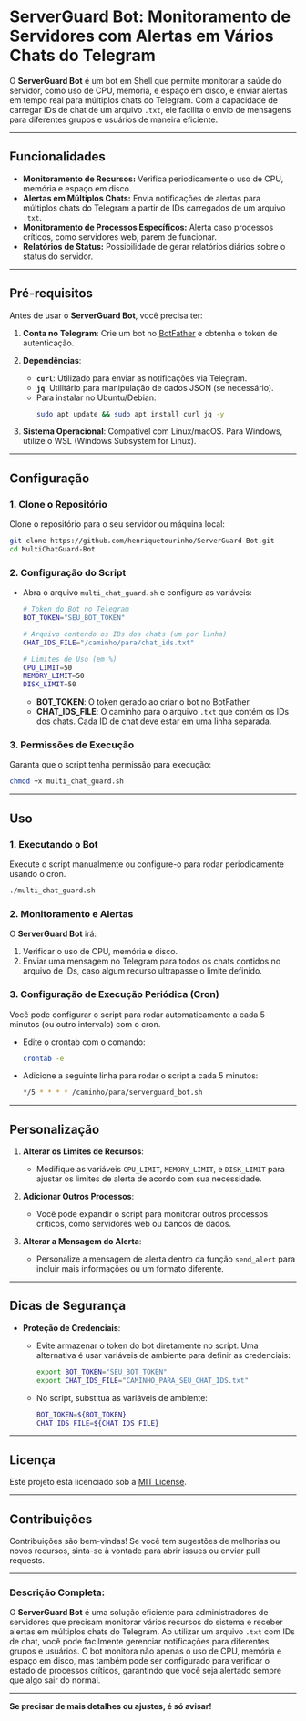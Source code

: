 # ServerGuard Bot: Monitoramento de Servidores com Alertas em Vários Chats do Telegram

O **ServerGuard Bot** é um bot em Shell que permite monitorar a saúde do servidor, como uso de CPU, memória, e espaço em disco, e enviar alertas em tempo real para múltiplos chats do Telegram. Com a capacidade de carregar IDs de chat de um arquivo `.txt`, ele facilita o envio de mensagens para diferentes grupos e usuários de maneira eficiente.

---

## Funcionalidades

- **Monitoramento de Recursos:** Verifica periodicamente o uso de CPU, memória e espaço em disco.
- **Alertas em Múltiplos Chats:** Envia notificações de alertas para múltiplos chats do Telegram a partir de IDs carregados de um arquivo `.txt`.
- **Monitoramento de Processos Específicos:** Alerta caso processos críticos, como servidores web, parem de funcionar.
- **Relatórios de Status:** Possibilidade de gerar relatórios diários sobre o status do servidor.

---

## Pré-requisitos

Antes de usar o **ServerGuard Bot**, você precisa ter:

1. **Conta no Telegram**: Crie um bot no [BotFather](https://core.telegram.org/bots#botfather) e obtenha o token de autenticação.

2. **Dependências**:
   - **`curl`**: Utilizado para enviar as notificações via Telegram.
   - **`jq`**: Utilitário para manipulação de dados JSON (se necessário).
   - Para instalar no Ubuntu/Debian:
     ```bash
     sudo apt update && sudo apt install curl jq -y
     ```

3. **Sistema Operacional**: Compatível com Linux/macOS. Para Windows, utilize o WSL (Windows Subsystem for Linux).

---

## Configuração

### 1. Clone o Repositório

Clone o repositório para o seu servidor ou máquina local:

```bash
git clone https://github.com/henriquetourinho/ServerGuard-Bot.git
cd MultiChatGuard-Bot
```

### 2. Configuração do Script

- Abra o arquivo `multi_chat_guard.sh` e configure as variáveis:

  ```bash
  # Token do Bot no Telegram
  BOT_TOKEN="SEU_BOT_TOKEN"
  
  # Arquivo contendo os IDs dos chats (um por linha)
  CHAT_IDS_FILE="/caminho/para/chat_ids.txt"
  
  # Limites de Uso (em %)
  CPU_LIMIT=50
  MEMORY_LIMIT=50
  DISK_LIMIT=50
  ```

  - **BOT_TOKEN**: O token gerado ao criar o bot no BotFather.
  - **CHAT_IDS_FILE**: O caminho para o arquivo `.txt` que contém os IDs dos chats. Cada ID de chat deve estar em uma linha separada.

### 3. Permissões de Execução

Garanta que o script tenha permissão para execução:

```bash
chmod +x multi_chat_guard.sh
```

---

## Uso

### 1. Executando o Bot

Execute o script manualmente ou configure-o para rodar periodicamente usando o cron.

```bash
./multi_chat_guard.sh
```

### 2. Monitoramento e Alertas

O **ServerGuard Bot** irá:

1. Verificar o uso de CPU, memória e disco.
2. Enviar uma mensagem no Telegram para todos os chats contidos no arquivo de IDs, caso algum recurso ultrapasse o limite definido.

### 3. Configuração de Execução Periódica (Cron)

Você pode configurar o script para rodar automaticamente a cada 5 minutos (ou outro intervalo) com o cron.

- Edite o crontab com o comando:

  ```bash
  crontab -e
  ```

- Adicione a seguinte linha para rodar o script a cada 5 minutos:

  ```bash
  */5 * * * * /caminho/para/serverguard_bot.sh
  ```

---

## Personalização

1. **Alterar os Limites de Recursos**:
   - Modifique as variáveis `CPU_LIMIT`, `MEMORY_LIMIT`, e `DISK_LIMIT` para ajustar os limites de alerta de acordo com sua necessidade.

2. **Adicionar Outros Processos**:
   - Você pode expandir o script para monitorar outros processos críticos, como servidores web ou bancos de dados.

3. **Alterar a Mensagem do Alerta**:
   - Personalize a mensagem de alerta dentro da função `send_alert` para incluir mais informações ou um formato diferente.

---

## Dicas de Segurança

- **Proteção de Credenciais**:
  - Evite armazenar o token do bot diretamente no script. Uma alternativa é usar variáveis de ambiente para definir as credenciais:

    ```bash
    export BOT_TOKEN="SEU_BOT_TOKEN"
    export CHAT_IDS_FILE="CAMINHO_PARA_SEU_CHAT_IDS.txt"
    ```

  - No script, substitua as variáveis de ambiente:

    ```bash
    BOT_TOKEN=${BOT_TOKEN}
    CHAT_IDS_FILE=${CHAT_IDS_FILE}
    ```

---

## Licença

Este projeto está licenciado sob a [MIT License](LICENSE).

---

## Contribuições

Contribuições são bem-vindas! Se você tem sugestões de melhorias ou novos recursos, sinta-se à vontade para abrir issues ou enviar pull requests.

---

### **Descrição Completa:**

O **ServerGuard Bot** é uma solução eficiente para administradores de servidores que precisam monitorar vários recursos do sistema e receber alertas em múltiplos chats do Telegram. Ao utilizar um arquivo `.txt` com IDs de chat, você pode facilmente gerenciar notificações para diferentes grupos e usuários. O bot monitora não apenas o uso de CPU, memória e espaço em disco, mas também pode ser configurado para verificar o estado de processos críticos, garantindo que você seja alertado sempre que algo sair do normal.

--- 

**Se precisar de mais detalhes ou ajustes, é só avisar!**
